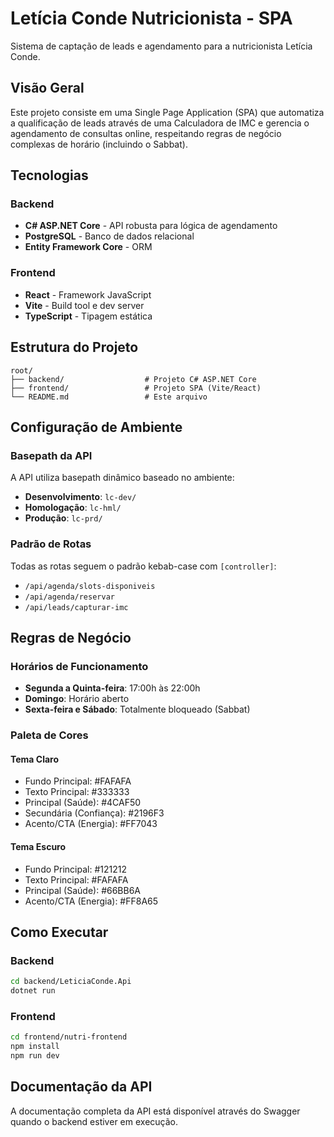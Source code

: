 # Letícia Conde Nutricionista - SPA

Sistema de captação de leads e agendamento para a nutricionista Letícia Conde.

## Visão Geral

Este projeto consiste em uma Single Page Application (SPA) que automatiza a qualificação de leads através de uma Calculadora de IMC e gerencia o agendamento de consultas online, respeitando regras de negócio complexas de horário (incluindo o Sabbat).

## Tecnologias

### Backend
- **C# ASP.NET Core** - API robusta para lógica de agendamento
- **PostgreSQL** - Banco de dados relacional
- **Entity Framework Core** - ORM

### Frontend
- **React** - Framework JavaScript
- **Vite** - Build tool e dev server
- **TypeScript** - Tipagem estática

## Estrutura do Projeto

```
root/
├── backend/                  # Projeto C# ASP.NET Core
├── frontend/                 # Projeto SPA (Vite/React)
└── README.md                 # Este arquivo
```

## Configuração de Ambiente

### Basepath da API
A API utiliza basepath dinâmico baseado no ambiente:
- **Desenvolvimento**: `lc-dev/`
- **Homologação**: `lc-hml/`
- **Produção**: `lc-prd/`

### Padrão de Rotas
Todas as rotas seguem o padrão kebab-case com `[controller]`:
- `/api/agenda/slots-disponiveis`
- `/api/agenda/reservar`
- `/api/leads/capturar-imc`

## Regras de Negócio

### Horários de Funcionamento
- **Segunda a Quinta-feira**: 17:00h às 22:00h
- **Domingo**: Horário aberto
- **Sexta-feira e Sábado**: Totalmente bloqueado (Sabbat)

### Paleta de Cores

#### Tema Claro
- Fundo Principal: #FAFAFA
- Texto Principal: #333333
- Principal (Saúde): #4CAF50
- Secundária (Confiança): #2196F3
- Acento/CTA (Energia): #FF7043

#### Tema Escuro
- Fundo Principal: #121212
- Texto Principal: #FAFAFA
- Principal (Saúde): #66BB6A
- Acento/CTA (Energia): #FF8A65

## Como Executar

### Backend
```bash
cd backend/LeticiaConde.Api
dotnet run
```

### Frontend
```bash
cd frontend/nutri-frontend
npm install
npm run dev
```

## Documentação da API

A documentação completa da API está disponível através do Swagger quando o backend estiver em execução.

